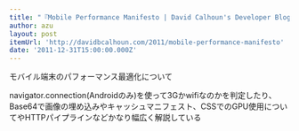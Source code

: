 ```yaml
---
title: "『Mobile Performance Manifesto | David Calhoun's Developer Blog』"
author: azu
layout: post
itemUrl: 'http://davidbcalhoun.com/2011/mobile-performance-manifesto'
date: '2011-12-31T15:00:00.000Z'
---
```

モバイル端末のパフォーマンス最適化について

navigator.connection(Androidのみ)を使って3Gかwifiなのかを判定したり、Base64で画像の埋め込みやキャッシュマニフェスト、CSSでのGPU使用についてやHTTPパイプラインなどかなり幅広く解説している
